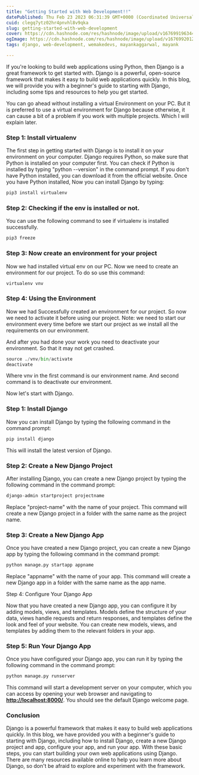 ```yaml
---
title: "Getting Started with Web Development!!"
datePublished: Thu Feb 23 2023 06:31:39 GMT+0000 (Coordinated Universal Time)
cuid: clegq7ytz02hr4pnvhl8v9qka
slug: getting-started-with-web-development
cover: https://cdn.hashnode.com/res/hashnode/image/upload/v1676991963442/233adb81-8834-441b-87f9-33c2fd3e130d.png
ogImage: https://cdn.hashnode.com/res/hashnode/image/upload/v1676992012010/ac9f9829-49d5-4170-bece-46b8e8d9bbd1.png
tags: django, web-development, wemakedevs, mayankaggarwal, mayank

---
```


If you're looking to build web applications using Python, then Django is a great framework to get started with. Django is a powerful, open-source framework that makes it easy to build web applications quickly. In this blog, we will provide you with a beginner's guide to starting with Django, including some tips and resources to help you get started.

You can go ahead without installing a virtual Environment on your PC. But it is preferred to use a virtual environment for Django because otherwise, it can cause a bit of a problem if you work with multiple projects. Which I will explain later.

### Step 1: Install virtualenv

The first step in getting started with Django is to install it on your environment on your computer. Django requires Python, so make sure that Python is installed on your computer first. You can check if Python is installed by typing "python --version" in the command prompt. If you don't have Python installed, you can download it from the official website. Once you have Python installed, Now you can install Django by typing:

```python
pip3 install virtualenv
```

### Step 2: Checking if the env is installed or not.

You can use the following command to see if virtualenv is installed successfully.

```python
pip3 freeze
```

### Step 3: Now create an environment for your project

Now we had installed virtual env on our PC. Now we need to create an environment for our project. To do so use this command:

```python
virtualenv vnv
```

### Step 4: Using the Environment

Now we had Successfully created an environment for our project. So now we need to activate it before using our project. Note: we need to start our environment every time before we start our project as we install all the requirements on our environment.

And after you had done your work you need to deactivate your environment. So that it may not get crashed.

```python
source ./vnv/bin/activate
deactivate
```

Where vnv in the first command is our environment name. And second command is to deactivate our environment.

Now let's start with Django.

### Step 1: Install Django

Now you can install Django by typing the following command in the command prompt:

```python
pip install django
```

This will install the latest version of Django.

### Step 2: Create a New Django Project

After installing Django, you can create a new Django project by typing the following command in the command prompt:

```python
django-admin startproject projectname
```

Replace "project-name" with the name of your project. This command will create a new Django project in a folder with the same name as the project name.

### Step 3: Create a New Django App

Once you have created a new Django project, you can create a new Django app by typing the following command in the command prompt:

```python
python manage.py startapp appname
```

Replace "appname" with the name of your app. This command will create a new Django app in a folder with the same name as the app name.

Step 4: Configure Your Django App

Now that you have created a new Django app, you can configure it by adding models, views, and templates. Models define the structure of your data, views handle requests and return responses, and templates define the look and feel of your website. You can create new models, views, and templates by adding them to the relevant folders in your app.

### Step 5: Run Your Django App

Once you have configured your Django app, you can run it by typing the following command in the command prompt:

```python
python manage.py runserver
```

This command will start a development server on your computer, which you can access by opening your web browser and navigating to [**http://localhost:8000/**](http://localhost:8000/). You should see the default Django welcome page.

### Conclusion

Django is a powerful framework that makes it easy to build web applications quickly. In this blog, we have provided you with a beginner's guide to starting with Django, including how to install Django, create a new Django project and app, configure your app, and run your app. With these basic steps, you can start building your own web applications using Django. There are many resources available online to help you learn more about Django, so don't be afraid to explore and experiment with the framework.
